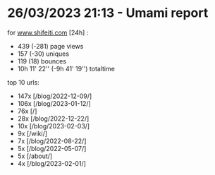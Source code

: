 # 26/03/2023 21:13 - Umami report
for www.shifeiti.com [24h] :

 - 439 (-281) page views
 - 157 (-30) uniques
 - 119 (18) bounces
 - 10h 11' 22'' (-9h 41' 19'') totaltime


top 10 urls:
 - 147x [/blog/2022-12-09/]
 - 106x [/blog/2023-01-12/]
 - 76x [/]
 - 28x [/blog/2022-12-22/]
 - 10x [/blog/2023-02-03/]
 - 9x [/wiki/]
 - 7x [/blog/2022-08-22/]
 - 5x [/blog/2022-05-07/]
 - 5x [/about/]
 - 4x [/blog/2023-02-01/]


